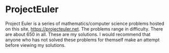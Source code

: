 # ProjectEuler

Project Euler is a series of mathematics/computer science problems hosted on this site, https://projecteuler.net. The problems range in difficulty. There are about 650 in all. These are my solutions. I would recommend that anyone who has not solved these problems for themself make an attempt before viewing my solutions.
